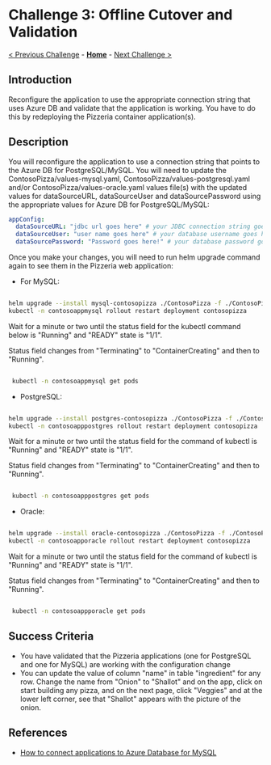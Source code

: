 # Challenge 3: Offline Cutover and Validation

[< Previous Challenge](./02-offline-migration.md) - **[Home](../README.md)** - [Next Challenge >](./04-online-migration.md)

## Introduction
 Reconfigure the application to use the appropriate connection string that uses Azure DB and validate that the application is working. You have to do this by redeploying the Pizzeria container application(s). 

## Description
You will reconfigure the application to use a connection string that points to the Azure DB for PostgreSQL/MySQL. You will need to update the ContosoPizza/values-mysql.yaml, ContosoPizza/values-postgresql.yaml and/or ContosoPizza/values-oracle.yaml values file(s) with the updated values for dataSourceURL, dataSourceUser and dataSourcePassword using the appropriate values for Azure DB for PostgreSQL/MySQL:

```yaml
appConfig:
  dataSourceURL: "jdbc url goes here" # your JDBC connection string goes here
  dataSourceUser: "user name goes here" # your database username goes here
  dataSourcePassword: "Password goes here!" # your database password goes here
```
Once you make your changes, you will need to run helm upgrade command again to see them in the Pizzeria web application:

* For MySQL:

```bash

helm upgrade --install mysql-contosopizza ./ContosoPizza -f ./ContosoPizza/values.yaml -f ./ContosoPizza/values-mysql.yaml
kubectl -n contosoappmysql rollout restart deployment contosopizza
```

Wait for a minute or two until the status field for the kubectl command below is  "Running" and "READY" state is "1/1".

Status field changes from "Terminating" to "ContainerCreating" and then to "Running".

```bash

 kubectl -n contosoappmysql get pods

```

* PostgreSQL:

```bash

helm upgrade --install postgres-contosopizza ./ContosoPizza -f ./ContosoPizza/values.yaml -f ./ContosoPizza/values-postgresql.yaml
kubectl -n contosoapppostgres rollout restart deployment contosopizza
```


Wait for a minute or two until the status field for the command of kubectl is  "Running" and "READY" state is "1/1".

Status field changes from "Terminating" to "ContainerCreating" and then to "Running".

```bash

 kubectl -n contosoapppostgres get pods

```

* Oracle:

```bash

helm upgrade --install oracle-contosopizza ./ContosoPizza -f ./ContosoPizza/values.yaml -f ./ContosoPizza/values-oracle.yaml
kubectl -n contosoapporacle rollout restart deployment contosopizza
```


Wait for a minute or two until the status field for the command of kubectl is  "Running" and "READY" state is "1/1".

Status field changes from "Terminating" to "ContainerCreating" and then to "Running".

```bash

 kubectl -n contosoappporacle get pods

```
## Success Criteria

* You have validated that the Pizzeria applications (one for PostgreSQL and one for MySQL) are working with the configuration change
* You can update the value of column  "name" in table "ingredient" for any row. Change the name from "Onion" to "Shallot" and on the app, click on 
start building any pizza, and on the next page, click "Veggies" and at the lower left corner, see that "Shallot" appears with the picture of the onion.


## References

* [How to connect applications to Azure Database for MySQL](https://docs.microsoft.com/en-us/azure/mysql/howto-connection-string)
